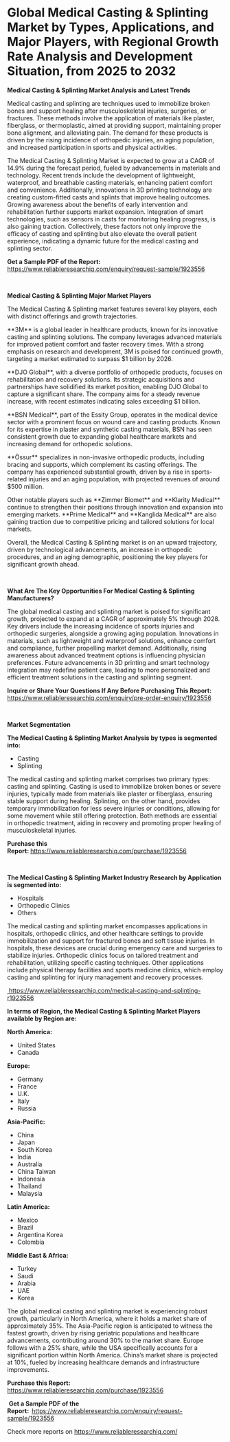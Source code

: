 <p><h1>Global Medical Casting & Splinting Market by Types, Applications, and Major Players, with Regional Growth Rate Analysis and Development Situation, from 2025 to 2032</h1></p><p><strong>Medical Casting & Splinting Market Analysis and Latest Trends</strong></p>
<p><p>Medical casting and splinting are techniques used to immobilize broken bones and support healing after musculoskeletal injuries, surgeries, or fractures. These methods involve the application of materials like plaster, fiberglass, or thermoplastic, aimed at providing support, maintaining proper bone alignment, and alleviating pain. The demand for these products is driven by the rising incidence of orthopedic injuries, an aging population, and increased participation in sports and physical activities.</p><p>The Medical Casting & Splinting Market is expected to grow at a CAGR of 14.9% during the forecast period, fueled by advancements in materials and technology. Recent trends include the development of lightweight, waterproof, and breathable casting materials, enhancing patient comfort and convenience. Additionally, innovations in 3D printing technology are creating custom-fitted casts and splints that improve healing outcomes. Growing awareness about the benefits of early intervention and rehabilitation further supports market expansion. Integration of smart technologies, such as sensors in casts for monitoring healing progress, is also gaining traction. Collectively, these factors not only improve the efficacy of casting and splinting but also elevate the overall patient experience, indicating a dynamic future for the medical casting and splinting sector.</p></p>
<p><strong>Get a Sample PDF of the Report:&nbsp;</strong> <a href="https://www.reliableresearchiq.com/enquiry/request-sample/1923556?utm_campaign=3453&utm_medium=2&utm_source=Github&utm_content=ia&utm_term=28032025&utm_id=medical-casting-splinting">https://www.reliableresearchiq.com/enquiry/request-sample/1923556</a></p>
<p>&nbsp;</p>
<p><strong>Medical Casting & Splinting Major Market Players</strong></p>
<p><p>The Medical Casting & Splinting market features several key players, each with distinct offerings and growth trajectories. </p><p>**3M** is a global leader in healthcare products, known for its innovative casting and splinting solutions. The company leverages advanced materials for improved patient comfort and faster recovery times. With a strong emphasis on research and development, 3M is poised for continued growth, targeting a market estimated to surpass $1 billion by 2026.</p><p>**DJO Global**, with a diverse portfolio of orthopedic products, focuses on rehabilitation and recovery solutions. Its strategic acquisitions and partnerships have solidified its market position, enabling DJO Global to capture a significant share. The company aims for a steady revenue increase, with recent estimates indicating sales exceeding $1 billion.</p><p>**BSN Medical**, part of the Essity Group, operates in the medical device sector with a prominent focus on wound care and casting products. Known for its expertise in plaster and synthetic casting materials, BSN has seen consistent growth due to expanding global healthcare markets and increasing demand for orthopedic solutions.</p><p>**Össur** specializes in non-invasive orthopedic products, including bracing and supports, which complement its casting offerings. The company has experienced substantial growth, driven by a rise in sports-related injuries and an aging population, with projected revenues of around $500 million.</p><p>Other notable players such as **Zimmer Biomet** and **Klarity Medical** continue to strengthen their positions through innovation and expansion into emerging markets. **Prime Medical** and **Kanglida Medical** are also gaining traction due to competitive pricing and tailored solutions for local markets.</p><p>Overall, the Medical Casting & Splinting market is on an upward trajectory, driven by technological advancements, an increase in orthopedic procedures, and an aging demographic, positioning the key players for significant growth ahead.</p></p>
<p>&nbsp;</p>
<p><strong>What Are The Key Opportunities For Medical Casting & Splinting Manufacturers?</strong></p>
<p><p>The global medical casting and splinting market is poised for significant growth, projected to expand at a CAGR of approximately 5% through 2028. Key drivers include the increasing incidence of sports injuries and orthopedic surgeries, alongside a growing aging population. Innovations in materials, such as lightweight and waterproof solutions, enhance comfort and compliance, further propelling market demand. Additionally, rising awareness about advanced treatment options is influencing physician preferences. Future advancements in 3D printing and smart technology integration may redefine patient care, leading to more personalized and efficient treatment solutions in the casting and splinting segment.</p></p>
<p><strong>Inquire or Share Your Questions If Any Before Purchasing This Report:</strong> <a href="https://www.reliableresearchiq.com/enquiry/pre-order-enquiry/1923556?utm_campaign=3453&utm_medium=2&utm_source=Github&utm_content=ia&utm_term=28032025&utm_id=medical-casting-splinting">https://www.reliableresearchiq.com/enquiry/pre-order-enquiry/1923556</a></p>
<p>&nbsp;</p>
<p><strong>Market Segmentation</strong></p>
<p><strong>The Medical Casting & Splinting Market Analysis by types is segmented into:</strong></p>
<p><ul><li>Casting</li><li>Splinting</li></ul></p>
<p><p>The medical casting and splinting market comprises two primary types: casting and splinting. Casting is used to immobilize broken bones or severe injuries, typically made from materials like plaster or fiberglass, ensuring stable support during healing. Splinting, on the other hand, provides temporary immobilization for less severe injuries or conditions, allowing for some movement while still offering protection. Both methods are essential in orthopedic treatment, aiding in recovery and promoting proper healing of musculoskeletal injuries.</p></p>
<p><strong>Purchase this Report:&nbsp;</strong><a href="https://www.reliableresearchiq.com/purchase/1923556?utm_campaign=3453&utm_medium=2&utm_source=Github&utm_content=ia&utm_term=28032025&utm_id=medical-casting-splinting">https://www.reliableresearchiq.com/purchase/1923556</a></p>
<p>&nbsp;</p>
<p><strong>The Medical Casting & Splinting Market Industry Research by Application is segmented into:</strong></p>
<p><ul><li>Hospitals</li><li>Orthopedic Clinics</li><li>Others</li></ul></p>
<p><p>The medical casting and splinting market encompasses applications in hospitals, orthopedic clinics, and other healthcare settings to provide immobilization and support for fractured bones and soft tissue injuries. In hospitals, these devices are crucial during emergency care and surgeries to stabilize injuries. Orthopedic clinics focus on tailored treatment and rehabilitation, utilizing specific casting techniques. Other applications include physical therapy facilities and sports medicine clinics, which employ casting and splinting for injury management and recovery processes.</p></p>
<p><a href="https://www.reliableresearchiq.com/medical-casting-and-splinting-r1923556?utm_campaign=3453&utm_medium=2&utm_source=Github&utm_content=ia&utm_term=28032025&utm_id=medical-casting-splinting">&nbsp;https://www.reliableresearchiq.com/medical-casting-and-splinting-r1923556</a></p>
<p><strong>In terms of Region, the Medical Casting & Splinting Market Players available by Region are:</strong></p>
<p>
    <p> <strong> North America: </strong>
        <ul>
            <li>United States</li>
            <li>Canada</li>
        </ul>
        </p> 
    <p> <strong> Europe: </strong>
        <ul>
            <li>Germany</li>
            <li>France</li>
            <li>U.K.</li>
            <li>Italy</li>
            <li>Russia</li>
        </ul>
        </p> 
    <p> <strong> Asia-Pacific: </strong>
        <ul>
            <li>China</li>
            <li>Japan</li>
            <li>South Korea</li>
            <li>India</li>
            <li>Australia</li>
            <li>China Taiwan</li>
            <li>Indonesia</li>
            <li>Thailand</li>
            <li>Malaysia</li>
        </ul>
        </p> 
    <p> <strong> Latin America: </strong>
        <ul>
            <li>Mexico</li>
            <li>Brazil</li>
            <li>Argentina Korea</li>
            <li>Colombia</li>
        </ul>
        </p> 
    <p> <strong> Middle East & Africa: </strong>
        <ul>
            <li>Turkey</li>
            <li>Saudi</li>
            <li>Arabia</li>
            <li>UAE</li>
            <li>Korea</li>
        </ul>
    </p>
    </p>
<p><p>The global medical casting and splinting market is experiencing robust growth, particularly in North America, where it holds a market share of approximately 35%. The Asia-Pacific region is anticipated to witness the fastest growth, driven by rising geriatric populations and healthcare advancements, contributing around 30% to the market share. Europe follows with a 25% share, while the USA specifically accounts for a significant portion within North America. China’s market share is projected at 10%, fueled by increasing healthcare demands and infrastructure improvements.</p></p>
<p><strong>Purchase this Report: </strong><a href="https://www.reliableresearchiq.com/purchase/1923556?utm_campaign=3453&utm_medium=2&utm_source=Github&utm_content=ia&utm_term=28032025&utm_id=medical-casting-splinting">https://www.reliableresearchiq.com/purchase/1923556</a></p>
<p>&nbsp;<strong>Get a Sample PDF of the Report:&nbsp;&nbsp;</strong><a href="https://www.reliableresearchiq.com/enquiry/request-sample/1923556?utm_campaign=3453&utm_medium=2&utm_source=Github&utm_content=ia&utm_term=28032025&utm_id=medical-casting-splinting">https://www.reliableresearchiq.com/enquiry/request-sample/1923556</a></p>
<p><strong></strong></p>
<p>Check more reports on <a href="https://www.reliableresearchiq.com/?utm_campaign=3453&utm_medium=2&utm_source=Github&utm_content=ia&utm_term=28032025&utm_id=medical-casting-splinting">https://www.reliableresearchiq.com/</a></p>